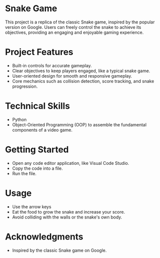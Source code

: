 # Snake Game
This project is a replica of the classic Snake game, inspired by the popular version on Google. Users can freely control the snake to achieve its objectives, providing an engaging and enjoyable gaming experience. 

# Project Features
- Built-in controls for accurate gameplay.
- Clear objectives to keep players engaged, like a typical snake game.
- User-oriented design for smooth and responsive gameplay.
- Core mechanics such as collision detection, score tracking, and snake progression.

# Technical Skills 
- Python
- Object-Oriented Programming (OOP) to assemble the fundamental components of a video game.

# Getting Started
- Open any code editor application, like Visual Code Studio.
- Copy the code into a file.
- Run the file. 

# Usage
- Use the arrow keys
- Eat the food to grow the snake and increase your score.
- Avoid colliding with the walls or the snake's own body.

# Acknowledgments
- Inspired by the classic Snake game on Google. 
